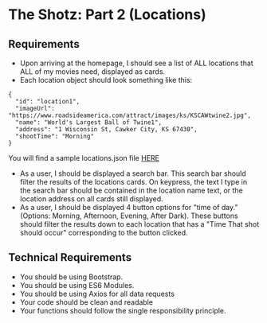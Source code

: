 # The Shotz: Part 2 (Locations)

## Requirements
- Upon arriving at the homepage, I should see a list of ALL locations that ALL of my movies need, displayed as cards.
- Each location object should look something like this:
```
{
  "id": "location1",
  "imageUrl": "https://www.roadsideamerica.com/attract/images/ks/KSCAWtwine2.jpg",
  "name": "World's Largest Ball of Twine1",
  "address": "1 Wisconsin St, Cawker City, KS 67430",
  "shootTime": "Morning"
}
```
You will find a sample locations.json file [HERE](./sampleData/locations.json)

- As a user, I should be displayed a search bar. This search bar should filter the results of the locations cards. On keypress, the text I type in the search bar should be contained in the location name text, or the location address on all cards still displayed.
- As a user, I should be displayed 4 button options for "time of day." (Options: Morning, Afternoon, Evening, After Dark). These buttons should filter the results down to each location that has a "Time That shot should occur" corresponding to the button clicked.

## Technical Requirements
- You should be using Bootstrap.
- You should be using ES6 Modules.
- You should be using Axios for all data requests
- Your code should be clean and readable
- Your functions should follow the single responsibility principle.
